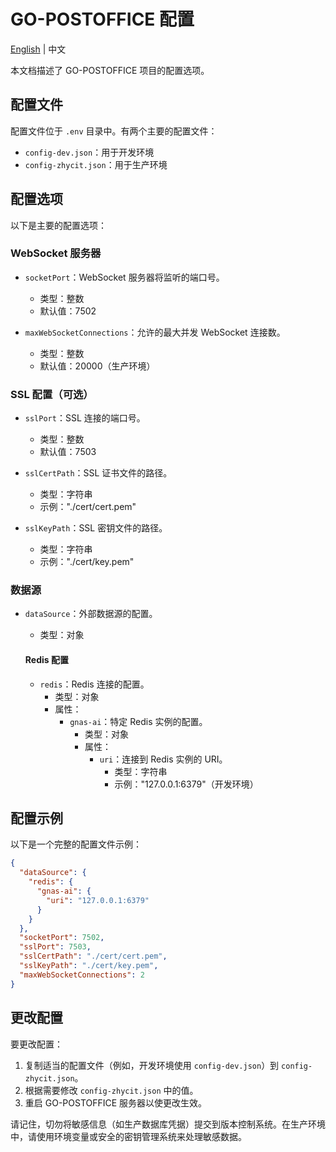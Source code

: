# GO-POSTOFFICE 配置

[English](configuration.md) | 中文

本文档描述了 GO-POSTOFFICE 项目的配置选项。

## 配置文件

配置文件位于 `.env` 目录中。有两个主要的配置文件：

- `config-dev.json`：用于开发环境
- `config-zhycit.json`：用于生产环境

## 配置选项

以下是主要的配置选项：

### WebSocket 服务器

- `socketPort`：WebSocket 服务器将监听的端口号。
  - 类型：整数
  - 默认值：7502

- `maxWebSocketConnections`：允许的最大并发 WebSocket 连接数。
  - 类型：整数
  - 默认值：20000（生产环境）

### SSL 配置（可选）

- `sslPort`：SSL 连接的端口号。
  - 类型：整数
  - 默认值：7503

- `sslCertPath`：SSL 证书文件的路径。
  - 类型：字符串
  - 示例："./cert/cert.pem"

- `sslKeyPath`：SSL 密钥文件的路径。
  - 类型：字符串
  - 示例："./cert/key.pem"

### 数据源

- `dataSource`：外部数据源的配置。
  - 类型：对象

  #### Redis 配置

  - `redis`：Redis 连接的配置。
    - 类型：对象
    - 属性：
      - `gnas-ai`：特定 Redis 实例的配置。
        - 类型：对象
        - 属性：
          - `uri`：连接到 Redis 实例的 URI。
            - 类型：字符串
            - 示例："127.0.0.1:6379"（开发环境）

## 配置示例

以下是一个完整的配置文件示例：

```json
{
  "dataSource": {
    "redis": {
      "gnas-ai": {
        "uri": "127.0.0.1:6379"
      }
    }
  },
  "socketPort": 7502,
  "sslPort": 7503,
  "sslCertPath": "./cert/cert.pem",
  "sslKeyPath": "./cert/key.pem",
  "maxWebSocketConnections": 2
}
```

## 更改配置

要更改配置：

1. 复制适当的配置文件（例如，开发环境使用 `config-dev.json`）到 `config-zhycit.json`。
2. 根据需要修改 `config-zhycit.json` 中的值。
3. 重启 GO-POSTOFFICE 服务器以使更改生效。

请记住，切勿将敏感信息（如生产数据库凭据）提交到版本控制系统。在生产环境中，请使用环境变量或安全的密钥管理系统来处理敏感数据。
